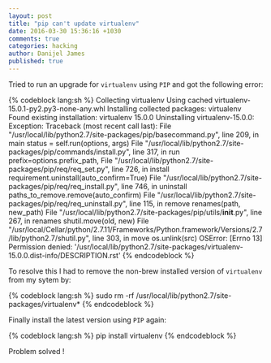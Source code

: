 ```yaml
---
layout: post
title: "pip can't update virtualenv"
date: 2016-03-30 15:36:16 +1030
comments: true
categories: hacking
author: Danijel James
published: true
---
```

Tried to run an upgrade for `virtualenv` using `PIP` and got the following error:

{% codeblock lang:sh %}
Collecting virtualenv
  Using cached virtualenv-15.0.1-py2.py3-none-any.whl
Installing collected packages: virtualenv
  Found existing installation: virtualenv 15.0.0
    Uninstalling virtualenv-15.0.0:
Exception:
Traceback (most recent call last):
  File "/usr/local/lib/python2.7/site-packages/pip/basecommand.py", line 209, in main
    status = self.run(options, args)
  File "/usr/local/lib/python2.7/site-packages/pip/commands/install.py", line 317, in run
    prefix=options.prefix_path,
  File "/usr/local/lib/python2.7/site-packages/pip/req/req_set.py", line 726, in install
    requirement.uninstall(auto_confirm=True)
  File "/usr/local/lib/python2.7/site-packages/pip/req/req_install.py", line 746, in uninstall
    paths_to_remove.remove(auto_confirm)
  File "/usr/local/lib/python2.7/site-packages/pip/req/req_uninstall.py", line 115, in remove
    renames(path, new_path)
  File "/usr/local/lib/python2.7/site-packages/pip/utils/__init__.py", line 267, in renames
    shutil.move(old, new)
  File "/usr/local/Cellar/python/2.7.11/Frameworks/Python.framework/Versions/2.7/lib/python2.7/shutil.py", line 303, in move
    os.unlink(src)
OSError: [Errno 13] Permission denied: '/usr/local/lib/python2.7/site-packages/virtualenv-15.0.0.dist-info/DESCRIPTION.rst'
{% endcodeblock %}

To resolve this I had to remove the non-brew installed version of `virtualenv` from my sytem by:

{% codeblock lang:sh %}
sudo rm -rf /usr/local/lib/python2.7/site-packages/virtualenv*
{% endcodeblock %}

Finally install the latest version using `PIP` again:

{% codeblock lang:sh %}
pip install virtualenv
{% endcodeblock %}

Problem solved !